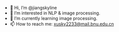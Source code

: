- 👋 Hi, I’m @jiangskyline
- 👀 I’m interested in NLP & image processing.
- 🌱 I’m currently learning image processing.
- 📫 How to reach me: xusky2233@mail.bnu.edu.cn
<!--- 
-💞️ I’m looking to collaborate on ...
--->
<!---
jiangskyline/jiangskyline is a ✨ special ✨ repository because its `README.md` (this file) appears on your GitHub profile.
You can click the Preview link to take a look at your changes.
--->
